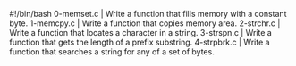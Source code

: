 #!/bin/bash
0-memset.c | Write a function that fills memory with a constant byte.
1-memcpy.c | Write a function that copies memory area.
2-strchr.c | Write a function that locates a character in a string.
3-strspn.c | Write a function that gets the length of a prefix substring.
4-strpbrk.c | Write a function that searches a string for any of a set of bytes.

